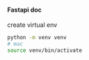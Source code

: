 #### Fastapi doc
create virtual env 
```bash
python -m venv venv
# mac
source venv/bin/activate
```



